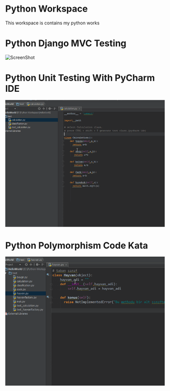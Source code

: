 Python Workspace
================

This workspace is contains my python works



Python Django MVC Testing
===========
![ScreenShot](/tests/django_test.gif)


Python Unit Testing With PyCharm IDE
===========
![ScreenShot](/tests/test.gif)


Python Polymorphism Code Kata
===========
![ScreenShot](/tests/python_test_polymorphizm.gif)
